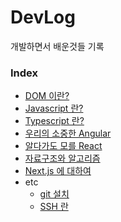 # DevLog
개발하면서 배운것들 기록

### Index

- [DOM 이란?](dom/index.md)
- [Javascript 란?](Javascript/index.md)
- [Typescript 란?](Typescript/index.md)
- [우리의 소중한 Angular](Angular/index.md)
- [알다가도 모를 React](React/index.md)
- [자료구조와 알고리즘](Algorithms/index.md)
- [Next.js 에 대하여](Next/index.md)
- etc
    - [git 설치](etc/git.md)
    - [SSH 란](etc/ssh.md)

